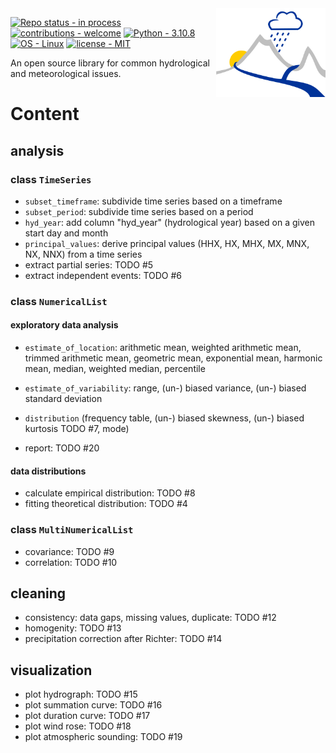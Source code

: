 <img align="right" src="images/logo.svg" alt="logo" width="175"/>   

[![Repo status - in process](https://img.shields.io/static/v1?label=Repo+status&message=in+process&color=90EE90&style=for-the-badge)](https://)
[![contributions - welcome](https://img.shields.io/static/v1?label=contributions&message=welcome&color=90EE90&style=for-the-badge)](https://)
[![Python - 3.10.8](https://img.shields.io/static/v1?label=Python&message=3.10.8&color=yellow&style=for-the-badge&logo=python)](https://)
[![OS - Linux](https://img.shields.io/badge/OS-Linux-blue?style=for-the-badge&logo=linux&logoColor=white)](https://)
[![license - MIT](https://img.shields.io/badge/license-MIT-blue?style=for-the-badge&)](https://lbesson.mit-license.org/)

An open source library for common hydrological and meteorological issues.

# Content
## analysis
### class `TimeSeries`
- `subset_timeframe`: subdivide time series based on a timeframe
- `subset_period`: subdivide time series based on a period
- `hyd_year`: add column "hyd_year" (hydrological year) based on a given start day and month
- `principal_values`: derive principal values (HHX, HX, MHX, MX, MNX, NX, NNX) from a time series
- extract partial series: TODO #5
- extract independent events: TODO #6

### class `NumericalList`
#### exploratory data analysis
- `estimate_of_location`: arithmetic mean, weighted arithmetic mean, trimmed arithmetic mean, geometric mean, exponential mean, harmonic mean, median, weighted median, percentile
- `estimate_of_variability`: range, (un-) biased variance, (un-) biased standard deviation
- `distribution` (frequency table, (un-) biased skewness, (un-) biased kurtosis TODO #7, mode)

- report: TODO #20

#### data distributions
- calculate empirical distribution: TODO #8
- fitting theoretical distribution: TODO #4
### class `MultiNumericalList`
- covariance: TODO #9
- correlation: TODO #10

## cleaning
- consistency: data gaps, missing values, duplicate: TODO #12
- homogenity: TODO #13
- precipitation correction after Richter: TODO #14
 
## visualization
- plot hydrograph: TODO #15
- plot summation curve: TODO #16
- plot duration curve: TODO #17
- plot wind rose: TODO #18
- plot atmospheric sounding: TODO #19